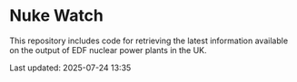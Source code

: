 # Nuke Watch

This repository includes code for retrieving the latest information available on the output of EDF nuclear power plants in the UK.

Last updated: 2025-07-24 13:35